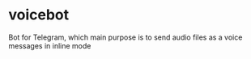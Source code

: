 # voicebot
Bot for Telegram, which main purpose is to send audio files as a voice messages in inline mode
